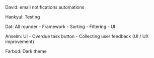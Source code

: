 David: email notifications automations

Hankyul: Testing

Dat: All rounder
      - Framework
      - Sorting
      - Filtering
      - UI

Anselm: UI
        - Overdue task button
        - Collecting user feedback (UI / UX improvement)

Farbod: Dark theme

